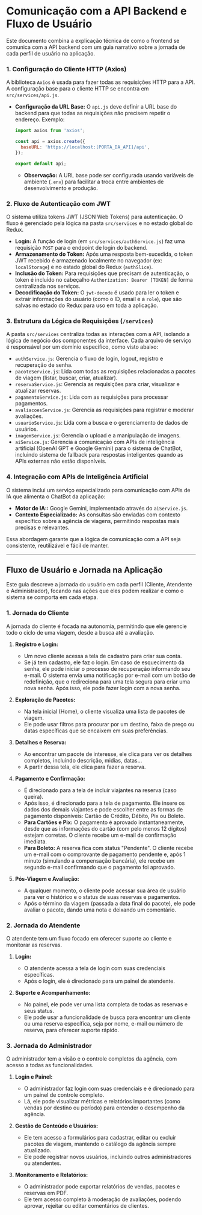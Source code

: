 # Comunicação com a API Backend e Fluxo de Usuário

Este documento combina a explicação técnica de como o frontend se comunica com a API backend com um guia narrativo sobre a jornada de cada perfil de usuário na aplicação.

### 1. Configuração do Cliente HTTP (Axios)

A biblioteca `Axios` é usada para fazer todas as requisições HTTP para a API. A configuração base para o cliente HTTP se encontra em `src/services/api.js`.

* **Configuração da URL Base:** O `api.js` deve definir a URL base do backend para que todas as requisições não precisem repetir o endereço. Exemplo:
    ```javascript
    import axios from 'axios';

    const api = axios.create({
      baseURL: 'https://localhost:[PORTA_DA_API]/api',
    });

    export default api;
    ```
    * **Observação:** A URL base pode ser configurada usando variáveis de ambiente (`.env`) para facilitar a troca entre ambientes de desenvolvimento e produção.

### 2. Fluxo de Autenticação com JWT

O sistema utiliza tokens JWT (JSON Web Tokens) para autenticação. O fluxo é gerenciado pela lógica na pasta `src/services` e no estado global do Redux.

* **Login:** A função de login (em `src/services/authService.js`) faz uma requisição `POST` para o endpoint de login do backend.
* **Armazenamento do Token:** Após uma resposta bem-sucedida, o token JWT recebido é armazenado localmente no navegador (ex: `localStorage`) e no estado global do Redux (`authSlice`).
* **Inclusão do Token:** Para requisições que precisam de autenticação, o token é incluído no cabeçalho `Authorization: Bearer [TOKEN]` de forma centralizada nos serviços.
* **Decodificação do Token:** O `jwt-decode` é usado para ler o token e extrair informações do usuário (como o ID, email e a `role`), que são salvas no estado do Redux para uso em toda a aplicação.

### 3. Estrutura da Lógica de Requisições (`/services`)

A pasta `src/services` centraliza todas as interações com a API, isolando a lógica de negócio dos componentes da interface. Cada arquivo de serviço é responsável por um domínio específico, como visto abaixo:

* `authService.js`: Gerencia o fluxo de login, logout, registro e recuperação de senha.
* `pacoteService.js`: Lida com todas as requisições relacionadas a pacotes de viagem (listar, buscar, criar, atualizar).
* `reservaService.js`: Gerencia as requisições para criar, visualizar e atualizar reservas.
* `pagamentoService.js`: Lida com as requisições para processar pagamentos.
* `avaliacoesService.js`: Gerencia as requisições para registrar e moderar avaliações.
* `usuarioService.js`: Lida com a busca e o gerenciamento de dados de usuários.
* `imagemService.js`: Gerencia o upload e a manipulação de imagens.
* `aiService.js`: Gerencia a comunicação com APIs de inteligência artificial (OpenAI GPT e Google Gemini) para o sistema de ChatBot, incluindo sistema de fallback para respostas inteligentes quando as APIs externas não estão disponíveis.

### 4. Integração com APIs de Inteligência Artificial

O sistema inclui um serviço especializado para comunicação com APIs de IA que alimenta o ChatBot da aplicação:

* **Motor de IA::** Google Gemini, implementado através do `aiService.js`.
* **Contexto Especializado:** As consultas são enviadas com contexto específico sobre a agência de viagens, permitindo respostas mais precisas e relevantes.

Essa abordagem garante que a lógica de comunicação com a API seja consistente, reutilizável e fácil de manter.

---

## Fluxo de Usuário e Jornada na Aplicação

Este guia descreve a jornada do usuário em cada perfil (Cliente, Atendente e Administrador), focando nas ações que eles podem realizar e como o sistema se comporta em cada etapa.

### 1. Jornada do Cliente

A jornada do cliente é focada na autonomia, permitindo que ele gerencie todo o ciclo de uma viagem, desde a busca até a avaliação.

1.  **Registro e Login:**
    * Um novo cliente acessa a tela de cadastro para criar sua conta.
    * Se já tem cadastro, ele faz o login. Em caso de esquecimento da senha, ele pode iniciar o processo de recuperação informando seu e-mail. O sistema envia uma notificação por e-mail com um botão de redefinição, que o redireciona para uma tela segura para criar uma nova senha. Após isso, ele pode fazer login com a nova senha.

2.  **Exploração de Pacotes:**
    * Na tela inicial (Home), o cliente visualiza uma lista de pacotes de viagem.
    * Ele pode usar filtros para procurar por um destino, faixa de preço ou datas específicas que se encaixem em suas preferências.

3.  **Detalhes e Reserva:**
    * Ao encontrar um pacote de interesse, ele clica para ver os detalhes completos, incluindo descrição, midias, datas...
    * A partir dessa tela, ele clica para fazer a reserva.

4.  **Pagamento e Confirmação:**
    * É direcionado para a tela de incluir viajantes na reserva (caso queira).
    * Após isso, é direcionado para a tela de pagamento. Ele insere os dados dos demais viajantes e pode escolher entre as formas de pagamento disponíveis: Cartão de Crédito, Débito, Pix ou Boleto.
    * **Para Cartões e Pix:** O pagamento é aprovado instantaneamente, desde que as informações do cartão (com pelo menos 12 dígitos) estejam corretas. O cliente recebe um e-mail de confirmação imediata.
    * **Para Boleto:** A reserva fica com status "Pendente". O cliente recebe um e-mail com o comprovante de pagamento pendente e, após 1 minuto (simulando a compensação bancária), ele recebe um segundo e-mail confirmando que o pagamento foi aprovado.

5.  **Pós-Viagem e Avaliação:**
    * A qualquer momento, o cliente pode acessar sua área de usuário para ver o histórico e o status de suas reservas e pagamentos.
    * Após o término da viagem (passada a data final do pacote), ele pode avaliar o pacote, dando uma nota e deixando um comentário.

### 2. Jornada do Atendente

O atendente tem um fluxo focado em oferecer suporte ao cliente e monitorar as reservas.

1.  **Login:**
    * O atendente acessa a tela de login com suas credenciais específicas.
    * Após o login, ele é direcionado para um painel de atendente.

2.  **Suporte e Acompanhamento:**
    * No painel, ele pode ver uma lista completa de todas as reservas e seus status.
    * Ele pode usar a funcionalidade de busca para encontrar um cliente ou uma reserva específica, seja por nome, e-mail ou número de reserva, para oferecer suporte rápido.

### 3. Jornada do Administrador

O administrador tem a visão e o controle completos da agência, com acesso a todas as funcionalidades.

1.  **Login e Painel:**
    * O administrador faz login com suas credenciais e é direcionado para um painel de controle completo.
    * Lá, ele pode visualizar métricas e relatórios importantes (como vendas por destino ou período) para entender o desempenho da agência.

2.  **Gestão de Conteúdo e Usuários:**
    * Ele tem acesso a formulários para cadastrar, editar ou excluir pacotes de viagem, mantendo o catálogo da agência sempre atualizado.
    * Ele pode registrar novos usuários, incluindo outros administradores ou atendentes.

3.  **Monitoramento e Relatórios:**
    * O administrador pode exportar relatórios de vendas, pacotes e reservas em PDF.
    * Ele tem acesso completo à moderação de avaliações, podendo aprovar, rejeitar ou editar comentários de clientes.